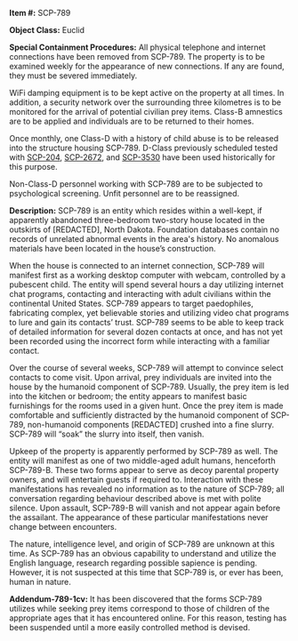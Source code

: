 **Item #:** SCP-789

**Object Class:** Euclid

**Special Containment Procedures:** All physical telephone and internet connections have been removed from SCP-789. The property is to be examined weekly for the appearance of new connections. If any are found, they must be severed immediately.

WiFi damping equipment is to be kept active on the property at all times. In addition, a security network over the surrounding three kilometres is to be monitored for the arrival of potential civilian prey items. Class-B amnestics are to be applied and individuals are to be returned to their homes.

Once monthly, one Class-D with a history of child abuse is to be released into the structure housing SCP-789. D-Class previously scheduled tested with [SCP-204](/scp-204), [SCP-2672](/scp-2672), and [SCP-3530](/scp-3530) have been used historically for this purpose.

Non-Class-D personnel working with SCP-789 are to be subjected to psychological screening. Unfit personnel are to be reassigned.

**Description:** SCP-789 is an entity which resides within a well-kept, if apparently abandoned three-bedroom two-story house located in the outskirts of \[REDACTED\], North Dakota. Foundation databases contain no records of unrelated abnormal events in the area's history. No anomalous materials have been located in the house’s construction.

When the house is connected to an internet connection, SCP-789 will manifest first as a working desktop computer with webcam, controlled by a pubescent child. The entity will spend several hours a day utilizing internet chat programs, contacting and interacting with adult civilians within the continental United States. SCP-789 appears to target paedophiles, fabricating complex, yet believable stories and utilizing video chat programs to lure and gain its contacts’ trust. SCP-789 seems to be able to keep track of detailed information for several dozen contacts at once, and has not yet been recorded using the incorrect form while interacting with a familiar contact.

Over the course of several weeks, SCP-789 will attempt to convince select contacts to come visit. Upon arrival, prey individuals are invited into the house by the humanoid component of SCP-789. Usually, the prey item is led into the kitchen or bedroom; the entity appears to manifest basic furnishings for the rooms used in a given hunt. Once the prey item is made comfortable and sufficiently distracted by the humanoid component of SCP-789, non-humanoid components \[REDACTED\] crushed into a fine slurry. SCP-789 will “soak” the slurry into itself, then vanish.

Upkeep of the property is apparently performed by SCP-789 as well. The entity will manifest as one of two middle-aged adult humans, henceforth SCP-789-B. These two forms appear to serve as decoy parental property owners, and will entertain guests if required to. Interaction with these manifestations has revealed no information as to the nature of SCP-789; all conversation regarding behaviour described above is met with polite silence. Upon assault, SCP-789-B will vanish and not appear again before the assailant. The appearance of these particular manifestations never change between encounters.

The nature, intelligence level, and origin of SCP-789 are unknown at this time. As SCP-789 has an obvious capability to understand and utilize the English language, research regarding possible sapience is pending. However, it is not suspected at this time that SCP-789 is, or ever has been, human in nature.

**Addendum-789-1cv:** It has been discovered that the forms SCP-789 utilizes while seeking prey items correspond to those of children of the appropriate ages that it has encountered online. For this reason, testing has been suspended until a more easily controlled method is devised.